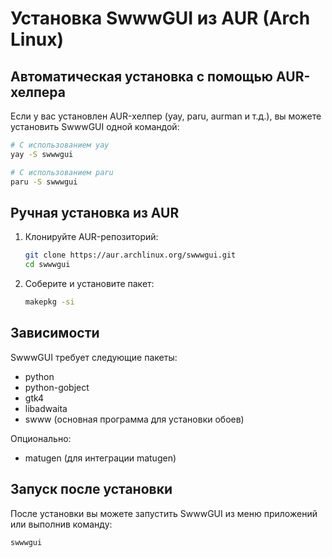 # Установка SwwwGUI из AUR (Arch Linux)

## Автоматическая установка с помощью AUR-хелпера

Если у вас установлен AUR-хелпер (yay, paru, aurman и т.д.), вы можете установить SwwwGUI одной командой:

```bash
# С использованием yay
yay -S swwwgui

# С использованием paru
paru -S swwwgui
```

## Ручная установка из AUR

1. Клонируйте AUR-репозиторий:
   ```bash
   git clone https://aur.archlinux.org/swwwgui.git
   cd swwwgui
   ```

2. Соберите и установите пакет:
   ```bash
   makepkg -si
   ```

## Зависимости

SwwwGUI требует следующие пакеты:
- python
- python-gobject
- gtk4
- libadwaita
- swww (основная программа для установки обоев)

Опционально:
- matugen (для интеграции matugen)

## Запуск после установки

После установки вы можете запустить SwwwGUI из меню приложений или выполнив команду:

```bash
swwwgui
``` 